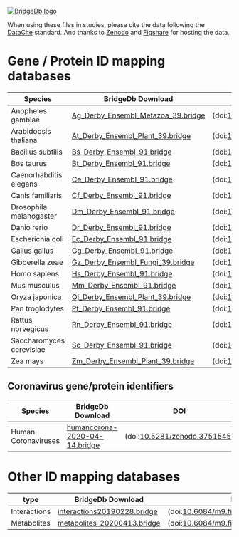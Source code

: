 <a href="https://bridgedb.github.io/">![BridgeDb logo](https://github.com/bridgedb/bridgedb.github.io/blob/master/images/cropped-logo_BridgeDbtop.png?raw=true)</a>

When using these files in studies, please cite the data following the [DataCite](https://datacite.org/) standard.
And thanks to 
[Zenodo](https://zenodo.org/) and
[Figshare](https://figshare.com/)
for hosting the data.

# Gene / Protein ID mapping databases

| Species | BridgeDb Download | DOI |
|-------|--------|---------|
| <script type="application/ld+json">{"@type": "Dataset","name": "Ag_Derby_Ensembl_Metazoa_39.bridge","description": "BridgeDb identifier mapping file for Anopheles gambiae","identifier": "10.5281/zenodo.3667670","keywords": "BridgeDb, mapping file, identifier, null","url": "https://zenodo.org/record/3667670/files/Ag_Derby_Ensembl_Metazoa_39.bridge?download=1"}</script> Anopheles gambiae | [Ag_Derby_Ensembl_Metazoa_39.bridge](https://zenodo.org/record/3667670/files/Ag_Derby_Ensembl_Metazoa_39.bridge?download=1) | (doi:[10.5281/zenodo.3667670](https://doi.org/10.5281/zenodo.3667670)) |
| <script type="application/ld+json">{"@type": "Dataset","name": "At_Derby_Ensembl_Plant_39.bridge","description": "BridgeDb identifier mapping file for Arabidopsis thaliana","identifier": "10.5281/zenodo.3667670","keywords": "BridgeDb, mapping file, identifier, null","url": "https://zenodo.org/record/3667670/files/At_Derby_Ensembl_Plant_39.bridge?download=1"}</script> Arabidopsis thaliana | [At_Derby_Ensembl_Plant_39.bridge](https://zenodo.org/record/3667670/files/At_Derby_Ensembl_Plant_39.bridge?download=1) | (doi:[10.5281/zenodo.3667670](https://doi.org/10.5281/zenodo.3667670)) |
| <script type="application/ld+json">{"@type": "Dataset","name": "Bs_Derby_Ensembl_91.bridge","description": "BridgeDb identifier mapping file for Bacillus subtilis","identifier": "10.5281/zenodo.3667670","keywords": "BridgeDb, mapping file, identifier, null","url": "https://zenodo.org/record/3667670/files/Bs_Derby_Ensembl_91.bridge?download=1"}</script> Bacillus subtilis | [Bs_Derby_Ensembl_91.bridge](https://zenodo.org/record/3667670/files/Bs_Derby_Ensembl_91.bridge?download=1) | (doi:[10.5281/zenodo.3667670](https://doi.org/10.5281/zenodo.3667670)) |
| <script type="application/ld+json">{"@type": "Dataset","name": "Bt_Derby_Ensembl_91.bridge","description": "BridgeDb identifier mapping file for Bos taurus","identifier": "10.5281/zenodo.3667670","keywords": "BridgeDb, mapping file, identifier, null","url": "https://zenodo.org/record/3667670/files/Bt_Derby_Ensembl_91.bridge?download=1"}</script> Bos taurus | [Bt_Derby_Ensembl_91.bridge](https://zenodo.org/record/3667670/files/Bt_Derby_Ensembl_91.bridge?download=1) | (doi:[10.5281/zenodo.3667670](https://doi.org/10.5281/zenodo.3667670)) |
| <script type="application/ld+json">{"@type": "Dataset","name": "Ce_Derby_Ensembl_91.bridge","description": "BridgeDb identifier mapping file for Caenorhabditis elegans","identifier": "10.5281/zenodo.3667670","keywords": "BridgeDb, mapping file, identifier, null","url": "https://zenodo.org/record/3667670/files/Ce_Derby_Ensembl_91.bridge?download=1"}</script> Caenorhabditis elegans | [Ce_Derby_Ensembl_91.bridge](https://zenodo.org/record/3667670/files/Ce_Derby_Ensembl_91.bridge?download=1) | (doi:[10.5281/zenodo.3667670](https://doi.org/10.5281/zenodo.3667670)) |
| <script type="application/ld+json">{"@type": "Dataset","name": "Cf_Derby_Ensembl_91.bridge","description": "BridgeDb identifier mapping file for Canis familiaris","identifier": "10.5281/zenodo.3667670","keywords": "BridgeDb, mapping file, identifier, null","url": "https://zenodo.org/record/3667670/files/Cf_Derby_Ensembl_91.bridge?download=1"}</script> Canis familiaris | [Cf_Derby_Ensembl_91.bridge](https://zenodo.org/record/3667670/files/Cf_Derby_Ensembl_91.bridge?download=1) | (doi:[10.5281/zenodo.3667670](https://doi.org/10.5281/zenodo.3667670)) |
| <script type="application/ld+json">{"@type": "Dataset","name": "Dm_Derby_Ensembl_91.bridge","description": "BridgeDb identifier mapping file for Drosophila melanogaster","identifier": "10.5281/zenodo.3667670","keywords": "BridgeDb, mapping file, identifier, null","url": "https://zenodo.org/record/3667670/files/Dm_Derby_Ensembl_91.bridge?download=1"}</script> Drosophila melanogaster | [Dm_Derby_Ensembl_91.bridge](https://zenodo.org/record/3667670/files/Dm_Derby_Ensembl_91.bridge?download=1) | (doi:[10.5281/zenodo.3667670](https://doi.org/10.5281/zenodo.3667670)) |
| <script type="application/ld+json">{"@type": "Dataset","name": "Dr_Derby_Ensembl_91.bridge","description": "BridgeDb identifier mapping file for Danio rerio","identifier": "10.5281/zenodo.3667670","keywords": "BridgeDb, mapping file, identifier, null","url": "https://zenodo.org/record/3667670/files/Dr_Derby_Ensembl_91.bridge?download=1"}</script> Danio rerio | [Dr_Derby_Ensembl_91.bridge](https://zenodo.org/record/3667670/files/Dr_Derby_Ensembl_91.bridge?download=1) | (doi:[10.5281/zenodo.3667670](https://doi.org/10.5281/zenodo.3667670)) |
| <script type="application/ld+json">{"@type": "Dataset","name": "Ec_Derby_Ensembl_91.bridge","description": "BridgeDb identifier mapping file for Escherichia coli","identifier": "10.5281/zenodo.3667670","keywords": "BridgeDb, mapping file, identifier, null","url": "https://zenodo.org/record/3667670/files/Ec_Derby_Ensembl_91.bridge?download=1"}</script> Escherichia coli | [Ec_Derby_Ensembl_91.bridge](https://zenodo.org/record/3667670/files/Ec_Derby_Ensembl_91.bridge?download=1) | (doi:[10.5281/zenodo.3667670](https://doi.org/10.5281/zenodo.3667670)) |
| <script type="application/ld+json">{"@type": "Dataset","name": "Gg_Derby_Ensembl_91.bridge","description": "BridgeDb identifier mapping file for Gallus gallus","identifier": "10.5281/zenodo.3667670","keywords": "BridgeDb, mapping file, identifier, null","url": "https://zenodo.org/record/3667670/files/Gg_Derby_Ensembl_91.bridge?download=1"}</script> Gallus gallus | [Gg_Derby_Ensembl_91.bridge](https://zenodo.org/record/3667670/files/Gg_Derby_Ensembl_91.bridge?download=1) | (doi:[10.5281/zenodo.3667670](https://doi.org/10.5281/zenodo.3667670)) |
| <script type="application/ld+json">{"@type": "Dataset","name": "Gz_Derby_Ensembl_Fungi_39.bridge","description": "BridgeDb identifier mapping file for Gibberella zeae","identifier": "10.5281/zenodo.3667670","keywords": "BridgeDb, mapping file, identifier, null","url": "https://zenodo.org/record/3667670/files/Gz_Derby_Ensembl_Fungi_39.bridge?download=1"}</script> Gibberella zeae | [Gz_Derby_Ensembl_Fungi_39.bridge](https://zenodo.org/record/3667670/files/Gz_Derby_Ensembl_Fungi_39.bridge?download=1) | (doi:[10.5281/zenodo.3667670](https://doi.org/10.5281/zenodo.3667670)) |
| <script type="application/ld+json">{"@type": "Dataset","name": "Hs_Derby_Ensembl_91.bridge","description": "BridgeDb identifier mapping file for Homo sapiens","identifier": "10.5281/zenodo.3667670","keywords": "BridgeDb, mapping file, identifier, null","url": "https://zenodo.org/record/3667670/files/Hs_Derby_Ensembl_91.bridge?download=1"}</script> Homo sapiens | [Hs_Derby_Ensembl_91.bridge](https://zenodo.org/record/3667670/files/Hs_Derby_Ensembl_91.bridge?download=1) | (doi:[10.5281/zenodo.3667670](https://doi.org/10.5281/zenodo.3667670)) |
| <script type="application/ld+json">{"@type": "Dataset","name": "Mm_Derby_Ensembl_91.bridge","description": "BridgeDb identifier mapping file for Mus musculus","identifier": "10.5281/zenodo.3667670","keywords": "BridgeDb, mapping file, identifier, null","url": "https://zenodo.org/record/3667670/files/Mm_Derby_Ensembl_91.bridge?download=1"}</script> Mus musculus | [Mm_Derby_Ensembl_91.bridge](https://zenodo.org/record/3667670/files/Mm_Derby_Ensembl_91.bridge?download=1) | (doi:[10.5281/zenodo.3667670](https://doi.org/10.5281/zenodo.3667670)) |
| <script type="application/ld+json">{"@type": "Dataset","name": "Oj_Derby_Ensembl_Plant_39.bridge","description": "BridgeDb identifier mapping file for Oryza japonica","identifier": "10.5281/zenodo.3667670","keywords": "BridgeDb, mapping file, identifier, null","url": "https://zenodo.org/record/3667670/files/Oj_Derby_Ensembl_Plant_39.bridge?download=1"}</script> Oryza japonica | [Oj_Derby_Ensembl_Plant_39.bridge](https://zenodo.org/record/3667670/files/Oj_Derby_Ensembl_Plant_39.bridge?download=1) | (doi:[10.5281/zenodo.3667670](https://doi.org/10.5281/zenodo.3667670)) |
| <script type="application/ld+json">{"@type": "Dataset","name": "Pt_Derby_Ensembl_91.bridge","description": "BridgeDb identifier mapping file for Pan troglodytes","identifier": "10.5281/zenodo.3667670","keywords": "BridgeDb, mapping file, identifier, null","url": "https://zenodo.org/record/3667670/files/Pt_Derby_Ensembl_91.bridge?download=1"}</script> Pan troglodytes | [Pt_Derby_Ensembl_91.bridge](https://zenodo.org/record/3667670/files/Pt_Derby_Ensembl_91.bridge?download=1) | (doi:[10.5281/zenodo.3667670](https://doi.org/10.5281/zenodo.3667670)) |
| <script type="application/ld+json">{"@type": "Dataset","name": "Rn_Derby_Ensembl_91.bridge","description": "BridgeDb identifier mapping file for Rattus norvegicus","identifier": "10.5281/zenodo.3667670","keywords": "BridgeDb, mapping file, identifier, null","url": "https://zenodo.org/record/3667670/files/Rn_Derby_Ensembl_91.bridge?download=1"}</script> Rattus norvegicus | [Rn_Derby_Ensembl_91.bridge](https://zenodo.org/record/3667670/files/Rn_Derby_Ensembl_91.bridge?download=1) | (doi:[10.5281/zenodo.3667670](https://doi.org/10.5281/zenodo.3667670)) |
| <script type="application/ld+json">{"@type": "Dataset","name": "Sc_Derby_Ensembl_91.bridge","description": "BridgeDb identifier mapping file for Saccharomyces cerevisiae","identifier": "10.5281/zenodo.3667670","keywords": "BridgeDb, mapping file, identifier, null","url": "https://zenodo.org/record/3667670/files/Sc_Derby_Ensembl_91.bridge?download=1"}</script> Saccharomyces cerevisiae | [Sc_Derby_Ensembl_91.bridge](https://zenodo.org/record/3667670/files/Sc_Derby_Ensembl_91.bridge?download=1) | (doi:[10.5281/zenodo.3667670](https://doi.org/10.5281/zenodo.3667670)) |
| <script type="application/ld+json">{"@type": "Dataset","name": "Zm_Derby_Ensembl_Plant_39.bridge","description": "BridgeDb identifier mapping file for Zea mays","identifier": "10.5281/zenodo.3667670","keywords": "BridgeDb, mapping file, identifier, null","url": "https://zenodo.org/record/3667670/files/Zm_Derby_Ensembl_Plant_39.bridge?download=1"}</script> Zea mays | [Zm_Derby_Ensembl_Plant_39.bridge](https://zenodo.org/record/3667670/files/Zm_Derby_Ensembl_Plant_39.bridge?download=1) | (doi:[10.5281/zenodo.3667670](https://doi.org/10.5281/zenodo.3667670)) |

## Coronavirus gene/protein identifiers

| Species | BridgeDb Download | DOI |
|-------|--------|---------|
| <script type="application/ld+json">{"@type": "Dataset","name": "humancorona-2020-04-14.bridge","description": "BridgeDb identifier mapping file for Human Coronaviruses","identifier": "10.5281/zenodo.3751545","keywords": "BridgeDb, mapping file, identifier, null","url": "https://zenodo.org/record/3751545/files/humancorona-2020-04-14.bridge?download=1"}</script> Human Coronaviruses | [humancorona-2020-04-14.bridge](https://zenodo.org/record/3751545/files/humancorona-2020-04-14.bridge?download=1) | (doi:[10.5281/zenodo.3751545](https://doi.org/10.5281/zenodo.3751545)) |

# Other ID mapping databases

| type | BridgeDb Download | DOI |
|-------|--------|---------|
| <script type="application/ld+json">{"@type": "Dataset","name": "interactions20190228.bridge","description": "BridgeDb identifier mapping file for Interactions","identifier": "10.6084/m9.figshare.7782737.v1","keywords": "BridgeDb, mapping file, identifier, Interactions","url": "https://ndownloader.figshare.com/files/14488412"}</script> Interactions | [interactions20190228.bridge](https://ndownloader.figshare.com/files/14488412) | (doi:[10.6084/m9.figshare.7782737.v1](https://doi.org/10.6084/m9.figshare.7782737.v1)) |
| <script type="application/ld+json">{"@type": "Dataset","name": "metabolites_20200413.bridge","description": "BridgeDb identifier mapping file for Metabolites","identifier": "10.6084/m9.figshare.12278132.v1","keywords": "BridgeDb, mapping file, identifier, Metabolites","url": "https://ndownloader.figshare.com/files/22621442"}</script> Metabolites | [metabolites_20200413.bridge](https://ndownloader.figshare.com/files/22621442) | (doi:[10.6084/m9.figshare.12278132.v1](https://doi.org/10.6084/m9.figshare.12278132.v1)) |

